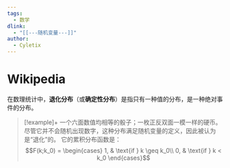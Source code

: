 ```yaml
---
tags:
  - 数学
dlink:
  - "[[---随机变量---]]"
author:
  - Cyletix
---
```

# Wikipedia
在数理统计中，**退化分布**（或**确定性分布**）是指只有一种值的分布，是一种绝对事件的分布。

>[!example]+
一个六面数值均相等的骰子；一枚正反双面一模一样的硬币。尽管它并不会随机出现数字，这种分布满足随机变量的定义，因此被认为是“退化”的。
它的累积分布函数是：
$$F(k;k_0) = \begin{cases} 1, & \text{if } k \geq k_0\\ 0, & \text{if } k < k_0 \end{cases}$$


